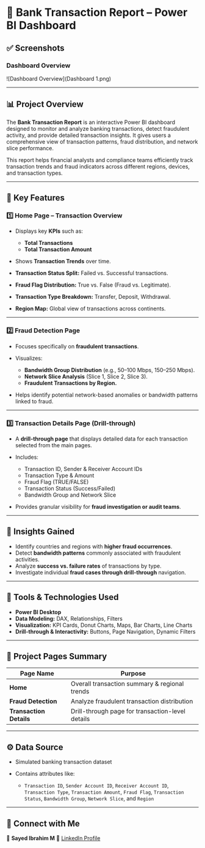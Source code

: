 # 🏦 Bank Transaction Report – Power BI Dashboard

## ✅ Screenshots

### **Dashboard Overview**

![Dashboard Overview](Dashboard 1.png)

---

## 📊 Project Overview

The **Bank Transaction Report** is an interactive Power BI dashboard designed to monitor and analyze banking transactions, detect fraudulent activity, and provide detailed transaction insights. It gives users a comprehensive view of transaction patterns, fraud distribution, and network slice performance.

This report helps financial analysts and compliance teams efficiently track transaction trends and fraud indicators across different regions, devices, and transaction types.

---

## 🚀 Key Features

### **1️⃣ Home Page – Transaction Overview**

* Displays key **KPIs** such as:

  * **Total Transactions**
  * **Total Transaction Amount**
* Shows **Transaction Trends** over time.
* **Transaction Status Split:** Failed vs. Successful transactions.
* **Fraud Flag Distribution:** True vs. False (Fraud vs. Legitimate).
* **Transaction Type Breakdown:** Transfer, Deposit, Withdrawal.
* **Region Map:** Global view of transactions across continents.

---

### **2️⃣ Fraud Detection Page**

* Focuses specifically on **fraudulent transactions**.
* Visualizes:

  * **Bandwidth Group Distribution** (e.g., 50–100 Mbps, 150–250 Mbps).
  * **Network Slice Analysis** (Slice 1, Slice 2, Slice 3).
  * **Fraudulent Transactions by Region.**
* Helps identify potential network-based anomalies or bandwidth patterns linked to fraud.

---

### **3️⃣ Transaction Details Page (Drill-through)**

* A **drill-through page** that displays detailed data for each transaction selected from the main pages.
* Includes:

  * Transaction ID, Sender & Receiver Account IDs
  * Transaction Type & Amount
  * Fraud Flag (TRUE/FALSE)
  * Transaction Status (Success/Failed)
  * Bandwidth Group and Network Slice
* Provides granular visibility for **fraud investigation or audit teams**.

---

## 🧠 Insights Gained

* Identify countries and regions with **higher fraud occurrences**.
* Detect **bandwidth patterns** commonly associated with fraudulent activities.
* Analyze **success vs. failure rates** of transactions by type.
* Investigate individual **fraud cases through drill-through** navigation.

---

## 🧩 Tools & Technologies Used

* **Power BI Desktop**
* **Data Modeling:** DAX, Relationships, Filters
* **Visualization:** KPI Cards, Donut Charts, Maps, Bar Charts, Line Charts
* **Drill-through & Interactivity:** Buttons, Page Navigation, Dynamic Filters

---

## 📁 Project Pages Summary

| Page Name               | Purpose                                          |
| ----------------------- | ------------------------------------------------ |
| **Home**                | Overall transaction summary & regional trends    |
| **Fraud Detection**     | Analyze fraudulent transaction distribution      |
| **Transaction Details** | Drill-through page for transaction-level details |

---

## ⚙️ Data Source

* Simulated banking transaction dataset
* Contains attributes like:

  * `Transaction ID`, `Sender Account ID`, `Receiver Account ID`,
    `Transaction Type`, `Transaction Amount`, `Fraud Flag`,
    `Transaction Status`, `Bandwidth Group`, `Network Slice`, and `Region`

---

## 🔗 Connect with Me

👤 **Sayed Ibrahim M**
📎 [LinkedIn Profile](https://www.linkedin.com/in/sayed-ibrahim-m)
